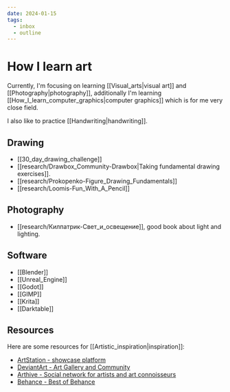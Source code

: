 ```yaml
---
date: 2024-01-15
tags:
  - inbox
  - outline
---
```


# How I learn art

Currently, I'm focusing on learning [[Visual_arts|visual art]] and
[[Photography|photography]], additionally I'm learning
[[How_I_learn_computer_graphics|computer graphics]] which is for me very close
field.

I also like to practice [[Handwriting|handwriting]].

## Drawing

- [[30_day_drawing_challenge]]
- [[research/Drawbox_Community-Drawbox|Taking fundamental drawing exercises]].
- [[research/Prokopenko-Figure_Drawing_Fundamentals]]
- [[research/Loomis-Fun_With_A_Pencil]]

## Photography

- [[research/Килпатрик-Свет_и_освещение]], good book about light and lighting.

## Software

- [[Blender]]
- [[Unreal_Engine]]
- [[Godot]]
- [[GIMP]]
- [[Krita]]
- [[Darktable]]

## Resources

Here are some resources for [[Artistic_inspiration|inspiration]]:

- [ArtStation - showcase platform](https://www.artstation.com/)
- [DeviantArt - Art Gallery and Community](https://www.deviantart.com/)
- [Arthive - Social network for artists and art connoisseurs](https://arthive.com/)
- [Behance - Best of Behance](https://www.behance.net/)
